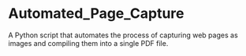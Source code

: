 # Automated_Page_Capture
 A Python script that automates the process of capturing web pages as images and compiling them into a single PDF file.
